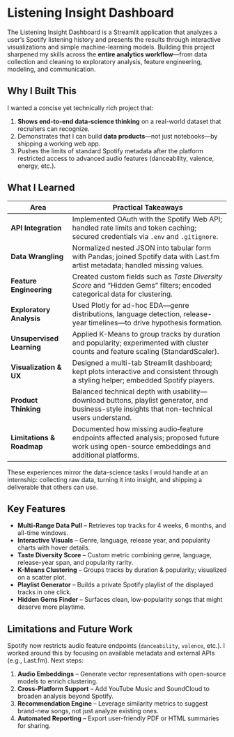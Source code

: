 # Listening Insight Dashboard

The Listening Insight Dashboard is a Streamlit application that analyzes a user’s Spotify listening history and presents the results through interactive visualizations and simple machine-learning models. Building this project sharpened my skills across the **entire analytics workflow**—from data collection and cleaning to exploratory analysis, feature engineering, modeling, and communication.

## Why I Built This

I wanted a concise yet technically rich project that:

1. **Shows end-to-end data‐science thinking** on a real-world dataset that recruiters can recognize.  
2. Demonstrates that I can build **data products**—not just notebooks—by shipping a working web app.  
3. Pushes the limits of standard Spotify metadata after the platform restricted access to advanced audio features (danceability, valence, energy, etc.).  

## What I Learned

| Area                       | Practical Takeaways                                                                                                             |
|----------------------------|----------------------------------------------------------------------------------------------------------------------------------|
| **API Integration**        | Implemented OAuth with the Spotify Web API; handled rate limits and token caching; secured credentials via `.env` and `.gitignore`. |
| **Data Wrangling**         | Normalized nested JSON into tabular form with Pandas; joined Spotify data with Last.fm artist metadata; handled missing values.   |
| **Feature Engineering**    | Created custom fields such as *Taste Diversity Score* and “Hidden Gems” filters; encoded categorical data for clustering.        |
| **Exploratory Analysis**   | Used Plotly for ad-hoc EDA—genre distributions, language detection, release-year timelines—to drive hypothesis formation.        |
| **Unsupervised Learning**  | Applied K-Means to group tracks by duration and popularity; experimented with cluster counts and feature scaling (StandardScaler). |
| **Visualization & UX**     | Designed a multi-tab Streamlit dashboard; kept plots interactive and consistent through a styling helper; embedded Spotify players.|
| **Product Thinking**       | Balanced technical depth with usability—download buttons, playlist generator, and business-style insights that non-technical users understand. |
| **Limitations & Roadmap**  | Documented how missing audio‐feature endpoints affected analysis; proposed future work using open-source embeddings and additional platforms. |

These experiences mirror the data-science tasks I would handle at an internship: collecting raw data, turning it into insight, and shipping a deliverable that others can use.

## Key Features

* **Multi-Range Data Pull** – Retrieves top tracks for 4 weeks, 6 months, and all-time windows.  
* **Interactive Visuals** – Genre, language, release year, and popularity charts with hover details.  
* **Taste Diversity Score** – Custom metric combining genre, language, release-year span, and popularity rarity.  
* **K-Means Clustering** – Groups tracks by duration & popularity; visualized on a scatter plot.  
* **Playlist Generator** – Builds a private Spotify playlist of the displayed tracks in one click.  
* **Hidden Gems Finder** – Surfaces clean, low-popularity songs that might deserve more playtime.  

## Limitations and Future Work

Spotify now restricts audio feature endpoints (`danceability`, `valence`, etc.). I worked around this by focusing on available metadata and external APIs (e.g., Last.fm). Next steps:

1. **Audio Embeddings** – Generate vector representations with open-source models to enrich clustering.  
2. **Cross-Platform Support** – Add YouTube Music and SoundCloud to broaden analysis beyond Spotify.  
3. **Recommendation Engine** – Leverage similarity metrics to suggest brand-new songs, not just analyze existing ones.  
4. **Automated Reporting** – Export user-friendly PDF or HTML summaries for sharing.
